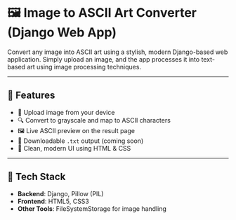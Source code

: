 # 🖼️ Image to ASCII Art Converter (Django Web App)

Convert any image into ASCII art using a stylish, modern Django-based web application. Simply upload an image, and the app processes it into text-based art using image processing techniques.

---

## 🚀 Features

- 🎯 Upload image from your device
- 🔍 Convert to grayscale and map to ASCII characters
- 🖼️ Live ASCII preview on the result page
- 💾 Downloadable `.txt` output (coming soon)
- 💅 Clean, modern UI using HTML & CSS

---

## 🧰 Tech Stack

- **Backend**: Django, Pillow (PIL)
- **Frontend**: HTML5, CSS3
- **Other Tools**: FileSystemStorage for image handling

